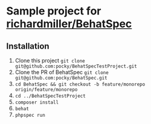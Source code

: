 Sample project for [richardmiller/BehatSpec](https://github.com/richardmiller/BehatSpec)
===

Installation
---

1. Clone this project `git clone git@github.com:pocky/BehatSpecTestProject.git`
2. Clone the PR of BehatSpec `git clone git@github.com:pocky/BehatSpec.git`
3. `cd BehatSpec && git checkout -b feature/monorepo origin/feature/monorepo`
4. `cd ../BehatSpecTestProject`
5. `composer install`
6. `behat`
7. `phpspec run`
